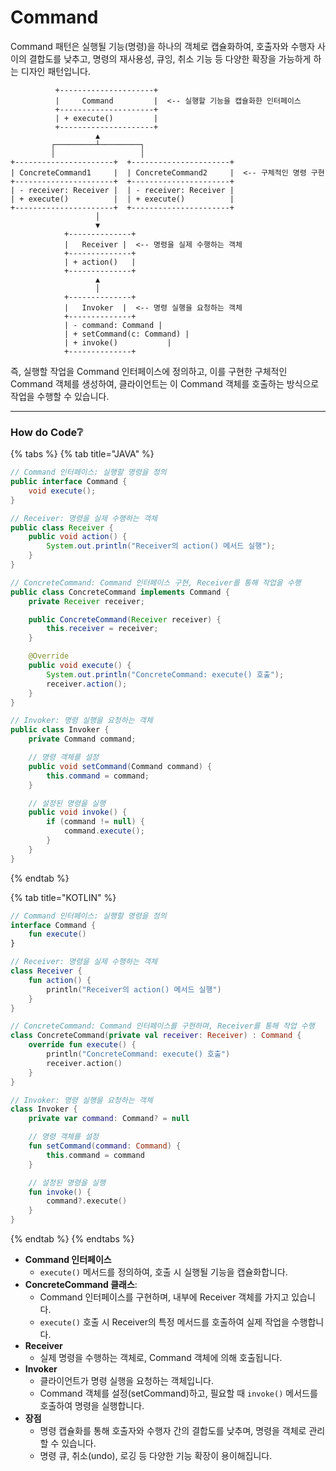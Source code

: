 # Command

Command 패턴은 실행될 기능(명령)을 하나의 객체로 캡슐화하여, 호출자와 수행자 사이의 결합도를 낮추고, 명령의 재사용성, 큐잉, 취소 기능 등 다양한 확장을 가능하게 하는 디자인 패턴입니다.

```
          +---------------------+
          |     Command         |  <-- 실행할 기능을 캡슐화한 인터페이스
          +---------------------+
          | + execute()         |
          +---------------------+
                   ▲
         ┌─────────┴─────────┐
         │                   │
+----------------------+  +----------------------+
| ConcreteCommand1     |  | ConcreteCommand2     |  <-- 구체적인 명령 구현
+----------------------+  +----------------------+
| - receiver: Receiver |  | - receiver: Receiver |  
| + execute()          |  | + execute()          |
+----------------------+  +----------------------+
                   │
                   ▼
            +--------------+
            |   Receiver |  <-- 명령을 실제 수행하는 객체
            +--------------+
            | + action()   |
            +--------------+
                   ▲
                   │
            +--------------+
            |   Invoker  |  <-- 명령 실행을 요청하는 객체
            +--------------+
            | - command: Command |
            | + setCommand(c: Command) |
            | + invoke()           |
            +--------------+

```

즉, 실행할 작업을 Command 인터페이스에 정의하고, 이를 구현한 구체적인 Command 객체를 생성하여, 클라이언트는 이 Command 객체를 호출하는 방식으로 작업을 수행할 수 있습니다.

***

### How do Code❔

{% tabs %}
{% tab title="JAVA" %}
```java
// Command 인터페이스: 실행할 명령을 정의
public interface Command {
    void execute();
}

// Receiver: 명령을 실제 수행하는 객체
public class Receiver {
    public void action() {
        System.out.println("Receiver의 action() 메서드 실행");
    }
}

// ConcreteCommand: Command 인터페이스 구현, Receiver를 통해 작업을 수행
public class ConcreteCommand implements Command {
    private Receiver receiver;

    public ConcreteCommand(Receiver receiver) {
        this.receiver = receiver;
    }

    @Override
    public void execute() {
        System.out.println("ConcreteCommand: execute() 호출");
        receiver.action();
    }
}

// Invoker: 명령 실행을 요청하는 객체
public class Invoker {
    private Command command;

    // 명령 객체를 설정
    public void setCommand(Command command) {
        this.command = command;
    }

    // 설정된 명령을 실행
    public void invoke() {
        if (command != null) {
            command.execute();
        }
    }
}
```
{% endtab %}

{% tab title="KOTLIN" %}
```kotlin
// Command 인터페이스: 실행할 명령을 정의
interface Command {
    fun execute()
}

// Receiver: 명령을 실제 수행하는 객체
class Receiver {
    fun action() {
        println("Receiver의 action() 메서드 실행")
    }
}

// ConcreteCommand: Command 인터페이스를 구현하며, Receiver를 통해 작업 수행
class ConcreteCommand(private val receiver: Receiver) : Command {
    override fun execute() {
        println("ConcreteCommand: execute() 호출")
        receiver.action()
    }
}

// Invoker: 명령 실행을 요청하는 객체
class Invoker {
    private var command: Command? = null

    // 명령 객체를 설정
    fun setCommand(command: Command) {
        this.command = command
    }

    // 설정된 명령을 실행
    fun invoke() {
        command?.execute()
    }
}
```
{% endtab %}
{% endtabs %}

* **Command 인터페이스**
  * `execute()` 메서드를 정의하여, 호출 시 실행될 기능을 캡슐화합니다.
* **ConcreteCommand 클래스**:
  * Command 인터페이스를 구현하며, 내부에 Receiver 객체를 가지고 있습니다.
  * `execute()` 호출 시 Receiver의 특정 메서드를 호출하여 실제 작업을 수행합니다.
* **Receiver**
  * 실제 명령을 수행하는 객체로, Command 객체에 의해 호출됩니다.
* **Invoker**
  * 클라이언트가 명령 실행을 요청하는 객체입니다.
  * Command 객체를 설정(setCommand)하고, 필요할 때 `invoke()` 메서드를 호출하여 명령을 실행합니다.
* **장점**
  * 명령 캡슐화를 통해 호출자와 수행자 간의 결합도를 낮추며, 명령을 객체로 관리할 수 있습니다.
  * 명령 큐, 취소(undo), 로깅 등 다양한 기능 확장이 용이해집니다.
